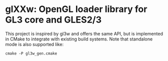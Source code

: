 # glXXw: OpenGL loader library for GL3 core and GLES2/3

This project is inspired by gl3w and offers the same API, but is implemented in CMake to integrate with existing build systems.
Note that standalone mode is also supported like:
```
cmake -P gl3w_gen.cmake
```
